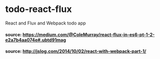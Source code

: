 # todo-react-flux
React and Flux and Webpack todo app


#### source: https://medium.com/@ColeMurray/react-flux-in-es6-pt-1-2-e2a7b4aa074e#.ubtd91mag
#### source: http://jslog.com/2014/10/02/react-with-webpack-part-1/
